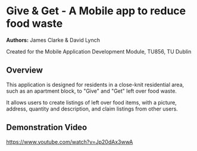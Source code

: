 # Give & Get - A Mobile app to reduce food waste
**Authors:** James Clarke & David Lynch

Created for the Mobile Application Development Module, TU856, TU Dublin
## Overview
This application is designed for residents in a close-knit residential area, such as an apartment block, to "Give" and "Get" left over food waste. 

It allows users to create listings of left over food items, with a picture, address, quantity and description, and claim listings from other users.
## Demonstration Video
https://www.youtube.com/watch?v=Jp20dAx3wwA
